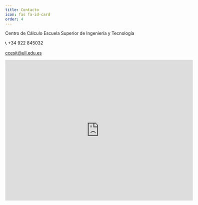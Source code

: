 ```yaml
---
title: Contacto
icon: fas fa-id-card
order: 4
---
```


Centro de Cálculo 
Escuela Superior de Ingeniería y Tecnología

📞 +34 922 845032

<i class="fas fa-envelope"></i>  ccesit@ull.edu.es



<iframe
  src="https://www.google.com/maps/embed?pb=!1m18!1m12!1m3!1d692.9287221129479!2d-16.321735414191135!3d28.483116941108694!2m3!1f0!2f0!3f0!3m2!1i1024!2i768!4f13.1!3m3!1m2!1s0xc41cdbe0b2e24d9%3A0xb5a7dc5dca9b3e53!2sCalculation%20Center%20-%20ESIT!5e1!3m2!1sen!2ses!4v1752234916468!5m2!1sen!2ses"
  width="600"
  height="450"
  style="border:0;"
  allowfullscreen=""
  loading="lazy"
  referrerpolicy="no-referrer-when-downgrade">
</iframe>

